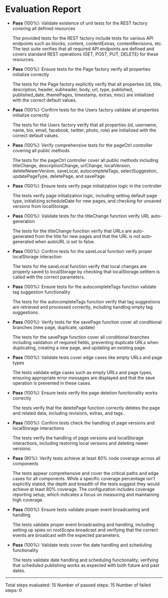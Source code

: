 # Evaluation Report

- **Pass** (100%): Validate existence of unit tests for the REST factory covering all defined resources
  
  The provided tests for the REST factory include tests for various API endpoints such as blocks, content, contentExtras, contentRevisions, etc. The test suite verifies that all required API endpoints are defined and covers standard REST operations (GET, POST, PUT, DELETE) for these resources.

- **Pass** (100%): Ensure tests for the Page factory verify all properties initialize correctly
  
  The tests for the Page factory explicitly verify that all properties (id, title, description, header, subheader, body, url, type, published, published_date, themePages, timestamp, extras, misc) are initialized with the correct default values.

- **Pass** (100%): Confirm tests for the Users factory validate all properties initialize correctly
  
  The tests for the Users factory verify that all properties (id, username, name, bio, email, facebook, twitter, photo, role) are initialized with the correct default values.

- **Pass** (100%): Verify comprehensive tests for the pageCtrl controller covering all public methods
  
  The tests for the pageCtrl controller cover all public methods including titleChange, descriptionChange, urlChange, localVersion, deleteNewerVersion, saveLocal, autocompleteTags, selectSuggestion, updatePageType, deletePage, and savePage.

- **Pass** (100%): Ensure tests verify page initialization logic in the controller
  
  The tests verify page initialization logic, including setting default page type, initializing scheduleDate for new pages, and checking for unsaved versions from localStorage.

- **Pass** (100%): Validate tests for the titleChange function verify URL auto-generation
  
  The tests for the titleChange function verify that URLs are auto-generated from the title for new pages and that the URL is not auto-generated when autoURL is set to false.

- **Pass** (100%): Confirm tests for the saveLocal function verify proper localStorage interaction
  
  The tests for the saveLocal function verify that local changes are properly saved to localStorage by checking that localStorage.setItem is called with the correct parameters.

- **Pass** (100%): Ensure tests for the autocompleteTags function validate tag suggestion functionality
  
  The tests for the autocompleteTags function verify that tag suggestions are retrieved and processed correctly, including handling empty tag suggestions.

- **Pass** (100%): Verify tests for the savePage function cover all conditional branches (new page, duplicate, update)
  
  The tests for the savePage function cover all conditional branches including validation of required fields, preventing duplicate URLs when duplicating, creating a new page, and updating an existing page.

- **Pass** (100%): Validate tests cover edge cases like empty URLs and page types
  
  The tests validate edge cases such as empty URLs and page types, ensuring appropriate error messages are displayed and that the save operation is prevented in these cases.

- **Pass** (100%): Ensure tests verify the page deletion functionality works correctly
  
  The tests verify that the deletePage function correctly deletes the page and related data, including revisions, extras, and tags.

- **Pass** (100%): Confirm tests check the handling of page versions and localStorage interactions
  
  The tests verify the handling of page versions and localStorage interactions, including restoring local versions and deleting newer versions.

- **Pass** (90%): Verify tests achieve at least 80% code coverage across all components
  
  The tests appear comprehensive and cover the critical paths and edge cases for all components. While a specific coverage percentage isn't explicitly stated, the depth and breadth of the tests suggest they would achieve at least 80% coverage. The configuration includes coverage reporting setup, which indicates a focus on measuring and maintaining high coverage.

- **Pass** (100%): Ensure tests validate proper event broadcasting and handling
  
  The tests validate proper event broadcasting and handling, including setting up spies on $rootScope.$broadcast and verifying that the correct events are broadcast with the expected parameters.

- **Pass** (100%): Validate tests cover the date handling and scheduling functionality
  
  The tests validate date handling and scheduling functionality, verifying that scheduled publishing works as expected with both future and past dates.

---

Total steps evaluated: 15
Number of passed steps: 15
Number of failed steps: 0